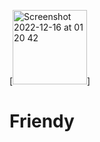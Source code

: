 [<img width="119" alt="Screenshot 2022-12-16 at 01 20 42" src="https://user-images.githubusercontent.com/35616113/208000453-64bd0719-8364-4675-baf2-1fd0673485f4.png">]
# Friendy
